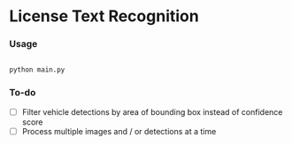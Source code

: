 # License Text Recognition

### Usage

```python

python main.py 

```

### To-do

- [ ] Filter vehicle detections by area of bounding box instead of confidence score
- [ ] Process multiple images and / or detections at a time
